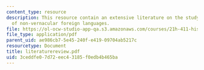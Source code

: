 ```yaml
---
content_type: resource
description: This resource contain an extensive literature on the study and usage
  of non-vernacular foreign languages.
file: https://ol-ocw-studio-app-qa.s3.amazonaws.com/courses/21h-411-history-of-western-thought-500-1300-fall-2004/3ceddfe07d72eec43185f0edb4b465ba_literaturereview.pdf
file_type: application/pdf
parent_uid: ae986cb7-5e45-240f-e419-09704ab5217c
resourcetype: Document
title: literaturereview.pdf
uid: 3ceddfe0-7d72-eec4-3185-f0edb4b465ba
---
```

